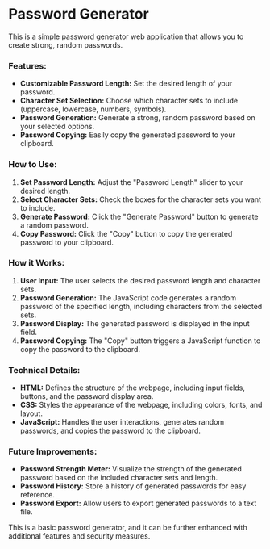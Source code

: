 # Password Generator

This is a simple password generator web application that allows you to create strong, random passwords.

### Features:

* **Customizable Password Length:** Set the desired length of your password.
* **Character Set Selection:** Choose which character sets to include (uppercase, lowercase, numbers, symbols).
* **Password Generation:** Generate a strong, random password based on your selected options.
* **Password Copying:** Easily copy the generated password to your clipboard.

### How to Use:

1. **Set Password Length:** Adjust the "Password Length" slider to your desired length.
2. **Select Character Sets:** Check the boxes for the character sets you want to include.
3. **Generate Password:** Click the "Generate Password" button to generate a random password.
4. **Copy Password:** Click the "Copy" button to copy the generated password to your clipboard.

### How it Works:

1. **User Input:** The user selects the desired password length and character sets.
2. **Password Generation:** The JavaScript code generates a random password of the specified length, including characters from the selected sets.
3. **Password Display:** The generated password is displayed in the input field.
4. **Password Copying:** The "Copy" button triggers a JavaScript function to copy the password to the clipboard.

### Technical Details:

- **HTML:** Defines the structure of the webpage, including input fields, buttons, and the password display area.
- **CSS:** Styles the appearance of the webpage, including colors, fonts, and layout.
- **JavaScript:** Handles the user interactions, generates random passwords, and copies the password to the clipboard.

### Future Improvements:

- **Password Strength Meter:** Visualize the strength of the generated password based on the included character sets and length.
- **Password History:** Store a history of generated passwords for easy reference.
- **Password Export:** Allow users to export generated passwords to a text file.

This is a basic password generator, and it can be further enhanced with additional features and security measures.
